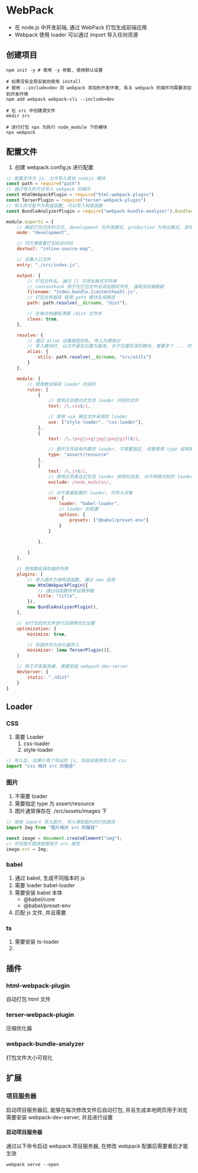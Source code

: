 # WebPack
* 在 node.js 中开发前端, 通过 WebPack 打包生成前端应用
* Webpack 使用 loader 可以通过 import 导入任何资源

## 创建项目
```shell
npm init -y # 使用 -y 参数, 使用默认设置

# 如果没有全局安装则使用 install
# 使用 --include=dev 将 webpack 添加到开发环境, 有关 webpack 的插件均需要添加到开发环境
npm add webpack webpack-cli --include=dev

# 在 src 中创建源文件
mkdir src

# 进行打包 npx 为执行 node_module 下的模块
npx webpack

```

## 配置文件
1. 创建 webpack.config.js 进行配置

```js
// 配置文件为 js, 允许导入其他 nodejs 模块
const path = require("path")
// 通过导入的方式导入 webpack 的插件
const HtmlWebpackPlugin = require("html-webpack-plugin")
const TerserPlugin = require("terser-webpack-plugin")
// 导入的可能不为构造函数, 可以导入构造函数
const BundleAnalyzerPlugin = require("webpack-bundle-analyzer").BundleAnalyzerPlugin

module.exports = {
    // 确定打包文件的方式, development 为开发模式, production 为导出模式, 即导出成品
    mode: "development",

    // 可方便查看打包后的代码
    devtool: "inline-source-map",

    // 设置入口文件
    entry: "./src/index.js",

    output: {
        // 打包文件名, 通过 [] 可添加格式字符串
        // contenthash 用于在打包文件后添加随机字符, 强制浏览器刷新
        filename: "index.bundle.[contenthash].js",
        // 打包文件路径 使用 path 模块生成路径
        path: path.resolve(__dirname, "dist"),

        // 在每次构建前清理 /dist 文件夹
        clean: true,
    },

    resolve: {
        // 通过 alias 设置路径别名, 传入为键值对
        // 导入模块时, 以文件虽在位置为基准, 对于位置较深的模块, 需要多个 .., 可用别名进行伪绝对路径访问
        alias: {
            utils: path.resolve(__dirname, "src/utils")
        }
    },

    module: {
        // 使用数组保存 loader 的规则
        rules: [
            {
                // 使用正则表达式包含 loader 识别的文件
                test: /\.css$/i,

                // 使用 use 确定文件采用的 loader
                use: ["style-loader", "css-loader"],
            },
            {
                test: /\.(png|svg|jpg|jpeg|gif)$/i,

                // 图片文件具有内置的 loader, 不需要指定, 但要使用 type 说明类型
                type: "assert/resource"
            },
            {
                test: /\.js$/i,
                // 使用正则表达式包含 loader 排除的目录, 对于转换代码的 loader, 通常需要排除 node_modules 目录
                exclude: /node_modules/,

                // 对于需要配置的 loader, 可传入对象
                use: {
                    loader: "babel-loader",
                    // loader 的配置
                    options: {
                        presets: ["@babel/preset-env"]
                    }
                }

            },
            
        ]
    },

    // 使用数组保存插件列表
    plugins: [
        // 导入插件为类构造函数, 通过 new 启用
        new HtmlWebpackPlugin({
            // 通过给函数传参设置参数
            title: "title",
        }),
        new BundleAnalyzerPlugin(),
    ],

    // 对打包后的文件进行压缩等优化设置
    optimization: {
        minimize: true,

        // 将插件作为优化器传入
        minimizer: [new TerserPlugin()],
    }

    // 用于开发服务器, 需要安装 webpack-dev-server
    devServer: {
        static: "./dist"
    }
}
```

## Loader
### CSS
1. 需要 Loader
    1. css-loader
    1. style-loader

```js
// 导入后, 如果引用了导出的 js, 将自动使用导入的 css
import "css 相对 src 的路径"
```

### 图片
1. 不需要 loader
1. 需要指定 type 为 assert/resource
1. 图片通常保存在 ./src/assets/images 下

```js
// 使用 import 导入图片, 导入得到图片的打包路径
import Img from "图片相对 src 的路径"

const image = document.createElement("img");
// 可将图片路径直接用于 src 属性
image.src = Img;
```

### babel
1. 通过 babel, 生成不同版本的 js
1. 需要 loader babel-loader
1. 需要安装 babel 本体
    * @babel/core
    * @babel/preset-env
1. 匹配 js 文件, 并且需要

### ts
1. 需要安装 ts-loader
1. 

## 插件
### html-webpack-plugin
自动打包 html 文件

### terser-webpack-plugin
压缩优化器

### webpack-bundle-analyzer
打包文件大小可视化

## 扩展
### 项目服务器
启动项目服务器后, 能够在每次修改文件后自动打包, 并且生成本地网页用于浏览
需要安装 webpack-dev-server, 并且进行设置

#### 启动项目服务器
通过以下命令启动 webpack 项目服务器, 在修改 webpack 配置后需要重启才能生效

```shell
webpack serve --open
```
